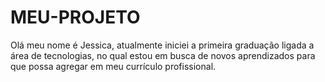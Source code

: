 # MEU-PROJETO
Olá meu nome é Jessica, atualmente iniciei a primeira graduação ligada a área de tecnologias, no qual estou em busca de novos aprendizados para que possa agregar em meu currículo profissional. 
